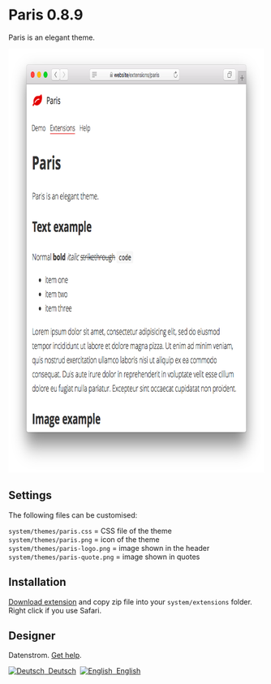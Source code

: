 Paris 0.8.9
===========
Paris is an elegant theme.

<p align="center"><img src="paris-screenshot.png?raw=true" width="795" height="836" alt="Screenshot"></p>

## Settings

The following files can be customised:

`system/themes/paris.css` = CSS file of the theme  
`system/themes/paris.png` = icon of the theme  
`system/themes/paris-logo.png` = image shown in the header  
`system/themes/paris-quote.png` = image shown in quotes  

## Installation

[Download extension](https://github.com/datenstrom/yellow-extensions/raw/master/zip/paris.zip) and copy zip file into your `system/extensions` folder. Right click if you use Safari.

## Designer

Datenstrom. [Get help](https://datenstrom.se/yellow/help/).

<p>
<a href="README-de.md"><img src="https://raw.githubusercontent.com/datenstrom/yellow-extensions/master/source/help/language-de.png" width="15" height="15" alt="Deutsch">&nbsp; Deutsch</a>&nbsp;
<a href="README.md"><img src="https://raw.githubusercontent.com/datenstrom/yellow-extensions/master/source/help/language-en.png" width="15" height="15" alt="English">&nbsp; English</a>&nbsp;
</p>
